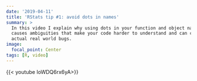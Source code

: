 ```yaml
---
date: '2019-04-11'
title: 'RStats tip #1: avoid dots in names'
summary: >
  In this video I explain why using dots in your function and object names
  causes ambiguities that make your code harder to understand and can cause
  actual real world bugs.
image:
  focal_point: Center
tags: [R, video]
---
```


{{< youtube IoWDQ6rx6yA>}}
